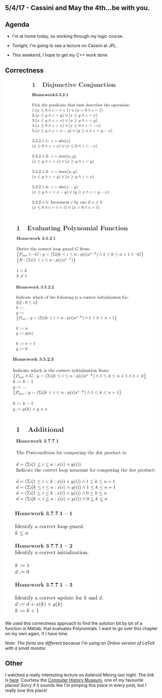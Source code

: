## 5/4/17 - Cassini and May the 4th...be with you.

## Agenda

- I'm at home today, so working through my logic course.

- Tonight, I'm going to see a lecture on Cassini at JPL. 

- This weekend, I hope to get my C++ work done

## Correctness

![h_9_001](/images/h_9_001.png)
![h_9_002](/images/h_9_002.png)
![h_9_003](/images/h_9_003.png)
![h_9_004](/images/h_9_004.png)
![h_9_005](/images/h_9_005.png)
![h_9_006](/images/h_9_006.png)

We used this correctness approach to find the solution bit by bit of a function in Matlab,
that evaluates Polynomials. I want to go over this chapter on my own again, if I have time.

*Note: The fonts are different because I'm using an Online version of LaTeX with a small monitor.*

## Other

I watched a really interesting lecture on Asteroid Mining last night. 
The link is [here](http://www.computerhistory.org/atchm/asteroid-mining-the-only-business-where-the-sky-isnt-the-limit/).
Courtesy the [Computer History Museum](http://www.computerhistory.org/), one of my favourite places!
Sorry if it sounds like I'm pimping this place in every post, but I really *love* this place!

